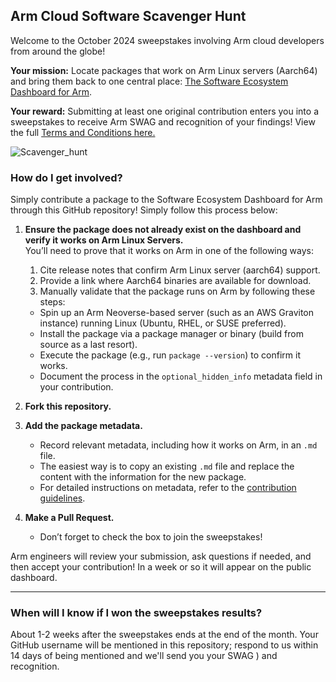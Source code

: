 ## Arm Cloud Software Scavenger Hunt
Welcome to the October 2024 sweepstakes involving Arm cloud developers from around the globe! 

**Your mission:** Locate packages that work on Arm Linux servers (Aarch64) and bring them back to one central place: [The Software Ecosystem Dashboard for Arm](https://www.arm.com/developer-hub/ecosystem-dashboard/).

**Your reward:** Submitting at least one original contribution enters you into a sweepstakes to receive Arm SWAG and recognition of your findings!
View the full [Terms and Conditions here.](https://www.arm.com/-/media/files/pdf/terms-and-conditions/arm-cloud-software-scavenger-hunt-terms-and-conditions)

![Scavenger_hunt](https://github.com/user-attachments/assets/b711f5ce-c267-4c6e-8f45-0725c82d1b51)

### How do I get involved?
Simply contribute a package to the Software Ecosystem Dashboard for Arm through this GitHub repository! Simply follow this process below:

1. **Ensure the package does not already exist on the dashboard and verify it works on Arm Linux Servers.**  
   You’ll need to prove that it works on Arm in one of the following ways:
   1. Cite release notes that confirm Arm Linux server (aarch64) support.
   2. Provide a link where Aarch64 binaries are available for download.
   3. Manually validate that the package runs on Arm by following these steps:
     - Spin up an Arm Neoverse-based server (such as an AWS Graviton instance) running Linux (Ubuntu, RHEL, or SUSE preferred).
     - Install the package via a package manager or binary (build from source as a last resort).
     - Execute the package (e.g., run `package --version`) to confirm it works.
     - Document the process in the `optional_hidden_info` metadata field in your contribution.

2. **Fork this repository.**

3. **Add the package metadata.**  
   - Record relevant metadata, including how it works on Arm, in an `.md` file.
   - The easiest way is to copy an existing `.md` file and replace the content with the information for the new package.
   - For detailed instructions on metadata, refer to the [contribution guidelines](https://github.com/ArmDeveloperEcosystem/ecosystem-dashboard-for-arm/blob/main/contrib.md#required-information).

4. **Make a Pull Request.**  
   - Don’t forget to check the box to join the sweepstakes!
   
Arm engineers will review your submission, ask questions if needed, and then accept your contribution! In a week or so it will appear on the public dashboard.

---

### When will I know if I won the sweepstakes results?
About 1-2 weeks after the sweepstakes ends at the end of the month. Your GitHub username will be mentioned in this repository; respond to us within 14 days of being mentioned and we'll send you your SWAG ) and recognition.

